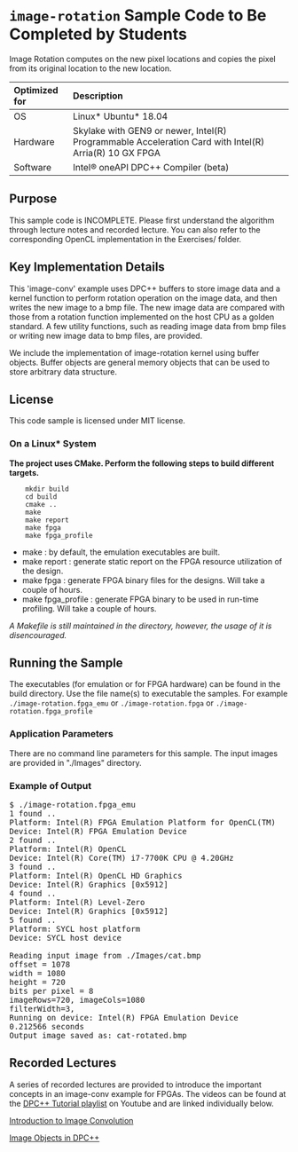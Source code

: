 # `image-rotation` Sample Code to Be Completed by Students

Image Rotation computes on the new pixel locations and copies the pixel from its original location to the new location.

| Optimized for                     | Description
|:---                               |:---
| OS                                | Linux* Ubuntu* 18.04
| Hardware                          | Skylake with GEN9 or newer, Intel(R) Programmable Acceleration Card with Intel(R) Arria(R) 10 GX FPGA
| Software                          | Intel&reg; oneAPI DPC++ Compiler (beta)  

## Purpose

This sample code is INCOMPLETE. Please first understand the algorithm through lecture notes and recorded lecture. You can also refer to the corresponding OpenCL implementation in the Exercises/ folder.

## Key Implementation Details 

This 'image-conv' example uses DPC++ buffers to store image data and a kernel function to perform rotation operation on the image data, and then writes the new image to a bmp file. The new image data are compared with those from a rotation function implemented on the host CPU as a golden standard.  A few utility functions, such as reading image data from bmp files or writing new image data to bmp files, are provided. 

We include the implementation of image-rotation kernel using buffer objects. 
Buffer objects are general memory objects that can be used to store arbitrary data structure.

## License  
This code sample is licensed under MIT license. 

### On a Linux* System

**The project uses CMake. Perform the following steps to build different targets.** 

```
    mkdir build
    cd build
    cmake ..
    make
    make report
    make fpga
    make fpga_profile
```
* make : by default, the emulation executables are built.
* make report : generate static report on the FPGA resource utilization of the design.
* make fpga : generate FPGA binary files for the designs. Will take a couple of hours.
* make fpga_profile : generate FPGA binary to be used in run-time profiling. Will take a couple of hours.

*A Makefile is still maintained in the directory, however, the usage of it is disencouraged.*

## Running the Sample

The executables (for emulation or for FPGA hardware) can be found in the build directory. Use the file name(s) to executable the samples. For example
    ```
    ./image-rotation.fpga_emu
    ```
or
    ```
    ./image-rotation.fpga
    ```
or
    ```
    ./image-rotation.fpga_profile
    ```

### Application Parameters
There are no command line parameters for this sample. The input images are provided in "./Images" directory.

### Example of Output
<pre>
$ ./image-rotation.fpga_emu 
1 found ..
Platform: Intel(R) FPGA Emulation Platform for OpenCL(TM)
Device: Intel(R) FPGA Emulation Device
2 found ..
Platform: Intel(R) OpenCL
Device: Intel(R) Core(TM) i7-7700K CPU @ 4.20GHz
3 found ..
Platform: Intel(R) OpenCL HD Graphics
Device: Intel(R) Graphics [0x5912]
4 found ..
Platform: Intel(R) Level-Zero
Device: Intel(R) Graphics [0x5912]
5 found ..
Platform: SYCL host platform
Device: SYCL host device

Reading input image from ./Images/cat.bmp
offset = 1078
width = 1080
height = 720
bits per pixel = 8
imageRows=720, imageCols=1080
filterWidth=3, 
Running on device: Intel(R) FPGA Emulation Device
0.212566 seconds
Output image saved as: cat-rotated.bmp
</pre>

## Recorded Lectures

A series of recorded lectures are provided to introduce the important concepts in an image-conv example for FPGAs. The videos can be found at the [DPC++ Tutorial playlist](https://youtube.com/playlist?list=PLZ9YeF_1_vF8RqYPNpHToklJcDRoVocU4) on Youtube and are linked individually below. 

[Introduction to Image Convolution](https://youtu.be/O_-sXNy23mw)

[Image Objects in DPC++](https://youtu.be/Kb46lMLsve0)

